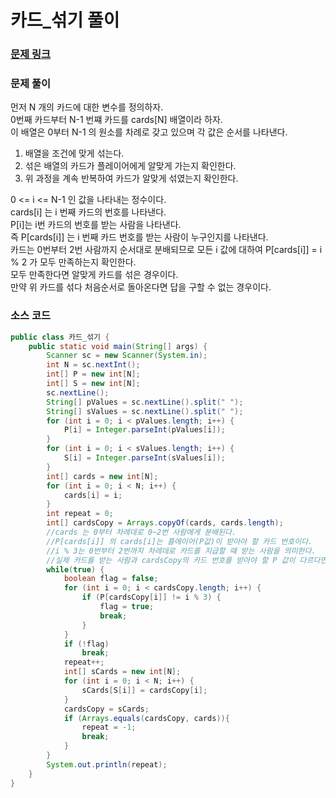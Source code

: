 # 카드_섞기 풀이

### [문제 링크](https://www.acmicpc.net/problem/1091)

### 문제 풀이
먼저 N 개의 카드에 대한 변수를 정의하자.</br>
0번째 카드부터 N-1 번쨰 카드를 cards[N] 배열이라 하자. </br>
이 배열은 0부터 N-1 의 원소를 차례로 갖고 있으며 각 값은 순서를 나타낸다.</br>

1. 배열을 조건에 맞게 섞는다.</br>
2. 섞은 배열의 카드가 플레이어에게 알맞게 가는지 확인한다.</br>
3. 위 과정을 계속 반복하여 카드가 알맞게 섞였는지 확인한다.

0 <= i <= N-1 인 값을 나타내는 정수이다.</br>
cards[i] 는 i 번째 카드의 번호를 나타낸다.</br>
P[i]는 i번 카드의 번호를 받는 사람을 나타낸다.</br>
즉 P[cards[i]] 는 i 번째 카드 번호를 받는 사람이 누구인지를 나타낸다.</br>
카드는 0번부터 2번 사람까지 순서대로 분배되므로 모든 i 값에 대하여 P[cards[i]] = i % 2 가 모두 만족하는지 확인한다.</br>
모두 만족한다면 알맞게 카드를 섞은 경우이다. </br>
만약 위 카드를 섞다 처음순서로 돌아온다면 답을 구할 수 없는 경우이다. </br>



### 소스 코드
````java
public class 카드_섞기 {
    public static void main(String[] args) {
        Scanner sc = new Scanner(System.in);
        int N = sc.nextInt();
        int[] P = new int[N];
        int[] S = new int[N];
        sc.nextLine();
        String[] pValues = sc.nextLine().split(" ");
        String[] sValues = sc.nextLine().split(" ");
        for (int i = 0; i < pValues.length; i++) {
            P[i] = Integer.parseInt(pValues[i]);
        }
        for (int i = 0; i < sValues.length; i++) {
            S[i] = Integer.parseInt(sValues[i]);
        }
        int[] cards = new int[N];
        for (int i = 0; i < N; i++) {
            cards[i] = i;
        }
        int repeat = 0;
        int[] cardsCopy = Arrays.copyOf(cards, cards.length);
        //cards 는 0부터 차례데로 0~2번 사람에게 분배된다.
        //P[cards[i]] 의 cards[i]는 플에이어(P값)이 받아야 할 카드 번호이다.
        //i % 3는 0번부터 2번까지 차레데로 카드를 지급할 때 받는 사람을 의미한다.
        //실제 카드를 받는 사람과 cardsCopy의 카드 번호를 받아야 할 P 값이 다르다면 순서가 잘못된 것이다.
        while(true) {
            boolean flag = false;
            for (int i = 0; i < cardsCopy.length; i++) {
                if (P[cardsCopy[i]] != i % 3) {
                    flag = true;
                    break;
                }
            }
            if (!flag)
                break;
            repeat++;
            int[] sCards = new int[N];
            for (int i = 0; i < N; i++) {
                sCards[S[i]] = cardsCopy[i];
            }
            cardsCopy = sCards;
            if (Arrays.equals(cardsCopy, cards)){
                repeat = -1;
                break;
            }
        }
        System.out.println(repeat);
    }
}

````